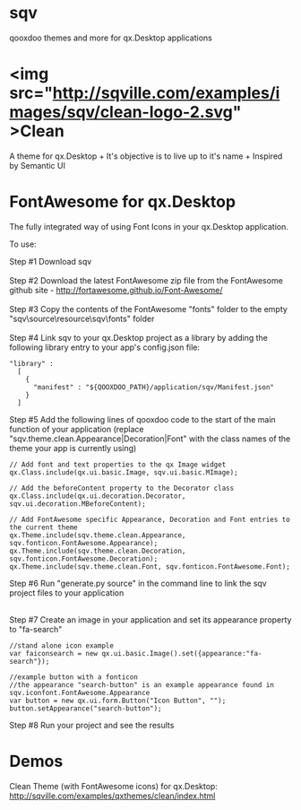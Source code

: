 # sqv
qooxdoo themes and more for qx.Desktop applications

<img src="http://sqville.com/examples/images/sqv/clean-logo-2.svg" \>Clean
===========
A theme for qx.Desktop + It's objective is to live up to it's name + Inspired by Semantic UI


FontAwesome for qx.Desktop
==========================
The fully integrated way of using Font Icons in your qx.Desktop application.

To use:

Step #1 Download sqv<br><br>
Step #2 Download the latest FontAwesome zip file from the FontAwesome github site - http://fortawesome.github.io/Font-Awesome/ <br><br>
Step #3 Copy the contents of the FontAwesome "fonts" folder to the empty "sqv\source\resource\sqv\fonts" folder <br><br>
Step #4 Link sqv to your qx.Desktop project as a library by adding the following library entry to your app's config.json file:

	"library" :
      [
        {
          "manifest" : "${QOOXDOO_PATH}/application/sqv/Manifest.json"
        }
      ]

Step #5 Add the following lines of qooxdoo code to the start of the main function of your application (replace "sqv.theme.clean.Appearance|Decoration|Font" with the class names of the theme your app is currently using)

	// Add font and text properties to the qx Image widget
	qx.Class.include(qx.ui.basic.Image, sqv.ui.basic.MImage);
	  
	// Add the beforeContent property to the Decorator class
	qx.Class.include(qx.ui.decoration.Decorator, sqv.ui.decoration.MBeforeContent);
	 
	// Add FontAwesome specific Appearance, Decoration and Font entries to the current theme 
	qx.Theme.include(sqv.theme.clean.Appearance, sqv.fonticon.FontAwesome.Appearance);
	qx.Theme.include(sqv.theme.clean.Decoration, sqv.fonticon.FontAwesome.Decoration);
	qx.Theme.include(sqv.theme.clean.Font, sqv.fonticon.FontAwesome.Font);

Step #6 Run "generate.py source" in the command line to link the sqv project files to your application <br><br>

Step #7 Create an image in your application and set its appearance property to "fa-search"

	//stand alone icon example
    var faiconsearch = new qx.ui.basic.Image().set({appearance:"fa-search"});
    
    //example button with a fonticon
    //the appearance "search-button" is an example appearance found in sqv.iconfont.FontAwesome.Appearance
    var button = new qx.ui.form.Button("Icon Button", "");
    button.setAppearance("search-button");
    
Step #8 Run your project and see the results


Demos
===========
Clean Theme (with FontAwesome icons) for qx.Desktop: http://sqville.com/examples/qxthemes/clean/index.html
